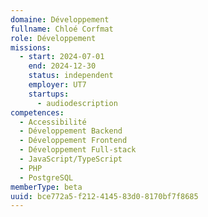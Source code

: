 ```yaml
---
domaine: Développement
fullname: Chloé Corfmat
role: Développement
missions:
  - start: 2024-07-01
    end: 2024-12-30
    status: independent
    employer: UT7
    startups:
      - audiodescription
competences:
  - Accessibilité
  - Développement Backend
  - Développement Frontend
  - Développement Full-stack
  - JavaScript/TypeScript
  - PHP
  - PostgreSQL
memberType: beta
uuid: bce772a5-f212-4145-83d0-8170bf7f8685
---
```

